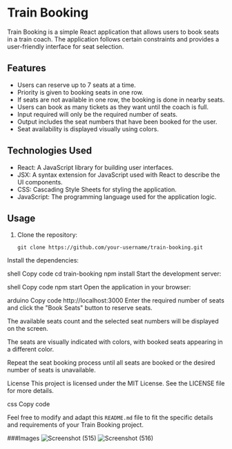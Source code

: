 # Train Booking

Train Booking is a simple React application that allows users to book seats in a train coach. The application follows certain constraints and provides a user-friendly interface for seat selection.

## Features

- Users can reserve up to 7 seats at a time.
- Priority is given to booking seats in one row.
- If seats are not available in one row, the booking is done in nearby seats.
- Users can book as many tickets as they want until the coach is full.
- Input required will only be the required number of seats.
- Output includes the seat numbers that have been booked for the user.
- Seat availability is displayed visually using colors.

## Technologies Used

- React: A JavaScript library for building user interfaces.
- JSX: A syntax extension for JavaScript used with React to describe the UI components.
- CSS: Cascading Style Sheets for styling the application.
- JavaScript: The programming language used for the application logic.

## Usage

1. Clone the repository:

   ```shell
   git clone https://github.com/your-username/train-booking.git
Install the dependencies:

shell
Copy code
cd train-booking
npm install
Start the development server:

shell
Copy code
npm start
Open the application in your browser:

arduino
Copy code
http://localhost:3000
Enter the required number of seats and click the "Book Seats" button to reserve seats.

The available seats count and the selected seat numbers will be displayed on the screen.

The seats are visually indicated with colors, with booked seats appearing in a different color.

Repeat the seat booking process until all seats are booked or the desired number of seats is unavailable.

License
This project is licensed under the MIT License. See the LICENSE file for more details.

css
Copy code

Feel free to modify and adapt this `README.md` file to fit the specific details and requirements of your Train Booking project.


###Images
![Screenshot (515)](https://github.com/harshsingh11-cyber/Trainseat/assets/65847214/ebcde8ee-2f86-426d-ae05-9dd1c6a31b70)
![Screenshot (516)](https://github.com/harshsingh11-cyber/Trainseat/assets/65847214/dad28848-8365-4493-909d-a4aa37633deb)


